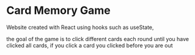 # Card Memory Game

Website created with React using hooks such as useState,

the goal of the game is to click different cards each round until you have clicked all cards, if you click a card you clicked before you are out
